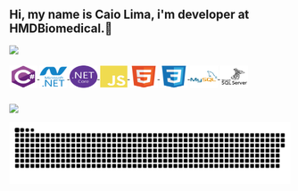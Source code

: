  ## Hi, my name is Caio Lima, i'm developer at HMDBiomedical.👋
 
 <div>
  <a href="https://github.com/limahmd">
  <img height="180em" src="https://github-readme-stats.vercel.app/api?username=limahmd&show_icons=true&theme=algolia&include_all_commits=true&count_private=true"/>
 
 
<div style="display: inline_block"><br>
  <img align="center" alt="Caio-Csharp" height="40" width="50" src="https://raw.githubusercontent.com/devicons/devicon/master/icons/csharp/csharp-original.svg">
  <img align="center" alt="Caio-dot-net-plain-wordmark" height="40" width="50" src="https://raw.githubusercontent.com/devicons/devicon/master/icons/dot-net/dot-net-plain-wordmark.svg">
    <img align="center" alt="Caio-dotnetcore-original" height="40" width="50" src="https://raw.githubusercontent.com/devicons/devicon/master/icons/dotnetcore/dotnetcore-original.svg">  
  <img align="center" alt="Caio-Js" height="40" width="50" src="https://raw.githubusercontent.com/devicons/devicon/master/icons/javascript/javascript-plain.svg">
  <img align="center" alt="Caio-HTML" height="40" width="50" src="https://raw.githubusercontent.com/devicons/devicon/master/icons/html5/html5-original.svg">
  <img align="center" alt="Caio-CSS" height="40" width="50" src="https://raw.githubusercontent.com/devicons/devicon/master/icons/css3/css3-original.svg">
  <img align="center" alt="Caio-Mysql" height="40" width="50" src="https://raw.githubusercontent.com/devicons/devicon/master/icons/mysql/mysql-original-wordmark.svg">
  <img align="center" alt="Caio-Mysql" height="40" width="50" src="https://raw.githubusercontent.com/devicons/devicon/master/icons/microsoftsqlserver/microsoftsqlserver-plain-wordmark.svg">
</div>
  
  ##
 
<div> 
  <a href = "mailto:caiolima@hmdbio.com.br"><img src="https://img.shields.io/badge/-Gmail-%23333?style=for-the-badge&logo=gmail&logoColor=white" target="_blank"></a>
 
  ![Snake animation](https://github.com/limahmd/limahmd/blob/output/github-contribution-grid-snake.svg)
 
</div>
